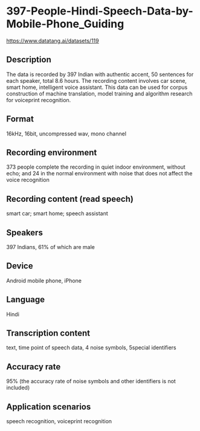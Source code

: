 # 397-People-Hindi-Speech-Data-by-Mobile-Phone_Guiding
https://www.datatang.ai/datasets/119

## Description
The data is recorded by 397 Indian with authentic accent, 50 sentences for each speaker, total 8.6 hours. The recording content involves car scene, smart home, intelligent voice assistant. This data can be used for corpus construction of machine translation, model training and algorithm research for voiceprint recognition.

## Format
16kHz, 16bit, uncompressed wav, mono channel

## Recording environment
373 people complete the recording in quiet indoor environment, without echo; and 24 in the normal environment with noise that does not affect the voice recognition

## Recording content (read speech)
smart car; smart home; speech assistant

## Speakers
397 Indians, 61% of which are male

## Device
Android mobile phone, iPhone

## Language
Hindi

## Transcription content
text, time point of speech data, 4 noise symbols, 5special identifiers

## Accuracy rate
95% (the accuracy rate of noise symbols and other identifiers is not included)

## Application scenarios
speech recognition, voiceprint recognition

